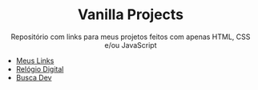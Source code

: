 <h1 align='center'>Vanilla Projects</h1>
<p align='center'>Repositório com links para meus projetos feitos com apenas HTML, CSS e/ou JavaScript</p>

- [Meus Links](https://github.com/henrichfs/meus-links)
- [Relógio Digital](https://github.com/henrichfs/relogio-digital)
- [Busca Dev](https://github.com/henrichfs/buscadev)